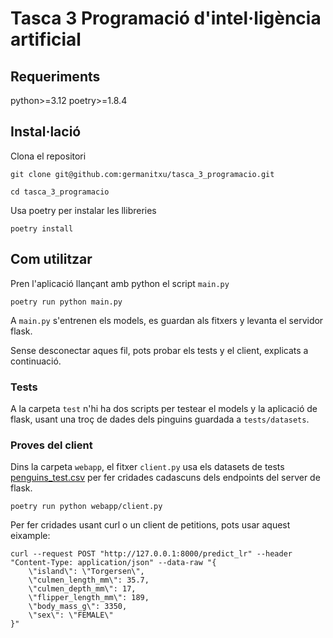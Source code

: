 # Tasca 3 Programació d'intel·ligència artificial

## Requeriments

python>=3.12
poetry>=1.8.4

## Instal·lació
Clona el repositori
```shell
git clone git@github.com:germanitxu/tasca_3_programacio.git
```
```shell
cd tasca_3_programacio
```
Usa poetry per instalar les llibreries

```shell
poetry install
```

## Com utilitzar

Pren l'aplicació llançant amb python el script `main.py`

```shell
poetry run python main.py
```


A `main.py` s'entrenen els models, es guardan als fitxers y levanta el servidor flask.

Sense desconectar aques fil, pots probar els tests y el client, explicats a continuació.

### Tests
A la carpeta `test` n'hi ha dos scripts per testear el models y la aplicació de flask, usant una troç de dades dels pinguins guardada a `tests/datasets`.

### Proves del client

Dins la carpeta `webapp`, el fitxer `client.py` usa els datasets de tests [penguins_test.csv]([https://github.com/germanitxu/tasca_3_programacio/blob/master/src/datasets/penguins_test.csv]) per fer cridades cadascuns dels endpoints del server de flask.
```shell
poetry run python webapp/client.py
```
Per fer cridades usant curl o un client de petitions, pots usar aquest eixample:

```shell
curl --request POST "http://127.0.0.1:8000/predict_lr" --header "Content-Type: application/json" --data-raw "{
    \"island\": \"Torgersen\",
    \"culmen_length_mm\": 35.7,
    \"culmen_depth_mm\": 17,
    \"flipper_length_mm\": 189,
    \"body_mass_g\": 3350,
    \"sex\": \"FEMALE\"
}"
```
